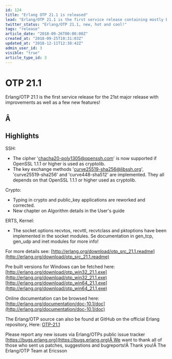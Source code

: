 ```yaml
---
id: 124
title: "Erlang OTP 21.1 is released"
lead: "Erlang/OTP 21.1 is the first service release containing mostly bug fixes and characteristics improvements but also a few features."
twitter_status: "Erlang/OTP 21.1, new, hot and cool!"
tags: "release"
article_date: "2018-09-26T00:00:00Z"
created_at: "2018-09-25T10:31:03Z"
updated_at: "2018-12-11T12:38:42Z"
admin_user_id: 3
visible: "true"
article_type_id: 3
---
```

# OTP 21.1

Erlang/OTP 21.1 is the first service release for the 21st major release with improvements as well as a few new features!
## Â 
## Highlights

SSH:
* The cipher 'chacha20-poly1305@openssh.com' is now supported if OpenSSL 1.1.1 or higher is used as cryptolib.
* The key exchange methods 'curve25519-sha256@libssh.org', 'curve25519-sha256' and 'curve448-sha512' are implemented. They all depends on that OpenSSL 1.1.1 or higher used as cryptolib.

Crypto:
* Typing in crypto and public_key applications are reworked and corrected.
* New chapter on Algorithm details in the User's guide

ERTS, Kernel:
* The socket options recvtos, recvttl, recvtclass and pktoptions have been implemented in the socket modules. Se documentation in gen_tcp, gen_udp and inet modules for more info!

For more details see:
 [http://erlang.org/download/otp_src_21.1.readme](http://erlang.org/download/otp_src_21.1.readme)

Pre built versions for Windows can be fetched here:
 [http://erlang.org/download/otp_win32_21.1.exe](http://erlang.org/download/otp_win32_21.1.exe)
 [http://erlang.org/download/otp_win64_21.1.exe](http://erlang.org/download/otp_win64_21.1.exe)

Online documentation can be browsed here:
 [http://erlang.org/documentation/doc-10.1/doc](http://erlang.org/documentation/doc-10.1/doc)

The Erlang/OTP source can also be found at GitHub on the official Erlang repository, Here: [OTP-21.1](https://github.com/erlang/otp/releases/tag/OTP-21.1)

Please report any new issues via Erlang/OTPs public issue tracker
[https://bugs.erlang.org](https://bugs.erlang.org)Â We want to thank all of those who sent us patches, suggestions and bugreports!Â Thank you!Â The Erlang/OTP Team at Ericsson